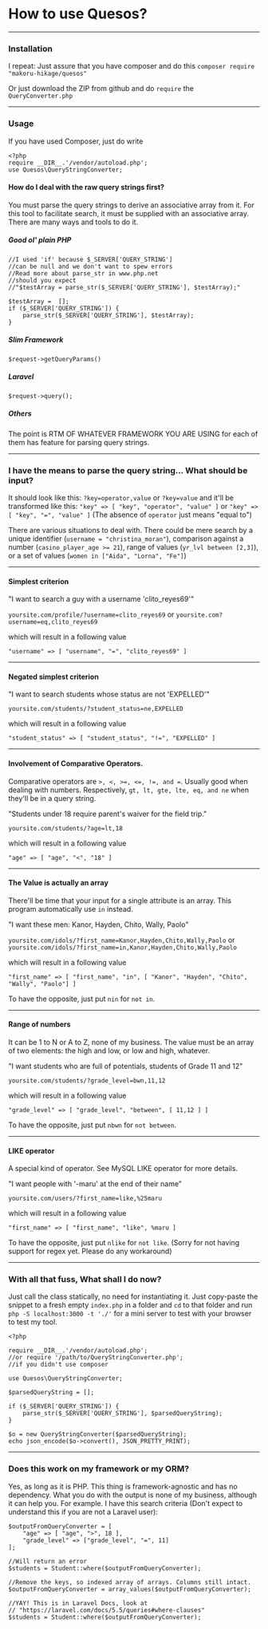 # How to use Quesos?
___
### Installation
I repeat:
Just assure that you have composer and do this `composer require "makoru-hikage/quesos"`

Or just download the ZIP from github and do `require` the `QueryConverter.php`
___
### Usage
If you have used Composer, just do write
```
<?php
require __DIR__.'/vendor/autoload.php';
use Quesos\QueryStringConverter;
```
#### How do I deal with the raw query strings first?
You must parse the query strings to derive an associative array from it. For this tool to facilitate search, it must be supplied with an associative array. There are many ways and tools to do it.

##### Good ol' plain PHP

```
//I used 'if' because $_SERVER['QUERY_STRING']
//can be null and we don't want to spew errors
//Read more about parse_str in www.php.net
//should you expect 
//"$testArray = parse_str($_SERVER['QUERY_STRING'], $testArray);"

$testArray =  [];
if ($_SERVER['QUERY_STRING']) {
	parse_str($_SERVER['QUERY_STRING'], $testArray);
}
```
##### Slim Framework
`$request->getQueryParams()`
##### Laravel
`$request->query();`
##### Others
The point is RTM OF WHATEVER FRAMEWORK YOU ARE USING for each of them has feature for parsing query strings.
___

### I have the means to parse the query string... What should be input?
It should look like this:
`?key=operator,value` or `?key=value` 
and it'll be transformed like this: 
`"key" => [ "key", "operator", "value" ]` or `"key" => [ "key", "=", "value" ]`
(The absence of `operator` just means "equal to")

There are various situations to deal with. There could be mere search by a unique identifier (`username = "christina_moran"`), comparison against a number (`casino_player_age >= 21`), range of values (`yr_lvl between [2,3]`), or a set of values (`women in ["Aida", "Lorna", "Fe"]`)
___

#### Simplest criterion
"I want to search a guy with a username 'clito_reyes69'"

`yoursite.com/profile/?username=clito_reyes69` or `yoursite.com?username=eq,clito_reyes69`

which will result in a following value

`"username" => [ "username", "=", "clito_reyes69" ]`
___

#### Negated simplest criterion
"I want to search students whose status are not 'EXPELLED'"

`yoursite.com/students/?student_status=ne,EXPELLED`

which will result in a following value

`"student_status" => [ "student_status", "!=", "EXPELLED" ]`
___

#### Involvement of Comparative Operators.
Comparative operators are `>, <, >=, <=, !=, and =`. Usually good when dealing with numbers. Respectively, `gt, lt, gte, lte, eq, and ne` when they'll be in a query string.

"Students under 18 require parent's waiver for the field trip."

`yoursite.com/students/?age=lt,18`

which will result in a following value

`"age" => [ "age", "<", "18" ]`
___

#### The Value is actually an array
There'll be time that your input for a single attribute is an array. This program automatically use `in` instead.

"I want these men: Kanor, Hayden, Chito, Wally, Paolo"

`yoursite.com/idols/?first_name=Kanor,Hayden,Chito,Wally,Paolo` or
`yoursite.com/idols/?first_name=in,Kanor,Hayden,Chito,Wally,Paolo`

which will result in a following value

`"first_name" => [ "first_name", "in", [ "Kanor", "Hayden", "Chito", "Wally", "Paolo"] ]`

To have the opposite, just put `nin` for `not in`.
___

#### Range of numbers
It can be 1 to N or A to Z, none of my business. The value must be an array of two elements: the high and low, or low and high, whatever.

"I want students who are full of potentials, students of Grade 11 and 12"

`yoursite.com/students/?grade_level=bwn,11,12`

which will result in a following value

`"grade_level" => [ "grade_level", "between", [ 11,12 ] ]`

To have the opposite, just put `nbwn` for `not between`.
___

#### LIKE operator
A special kind of operator. See MySQL LIKE operator for more details.

"I want people with '-maru' at the end of their name"

`yoursite.com/users/?first_name=like,%25maru`

which will result in a following value

`"first_name" => [ "first_name", "like", %maru ]`

To have the opposite, just put `nlike` for `not like`.
(Sorry for not having support for regex yet. Please do any workaround)
___

### With all that fuss, What shall I do now?
Just call the class statically, no need for instantiating it. Just copy-paste the snippet to a fresh empty `index.php` in a folder and `cd` to that folder and run `php -S localhost:3000 -t './'` for a mini server to test with your browser to test my tool.

```
<?php

require __DIR__.'/vendor/autoload.php';
//or require '/path/to/QueryStringConverter.php';
//if you didn't use composer

use Quesos\QueryStringConverter;

$parsedQueryString = [];

if ($_SERVER['QUERY_STRING']) {
	parse_str($_SERVER['QUERY_STRING'], $parsedQueryString);
}

$o = new QueryStringConverter($parsedQueryString);
echo json_encode($o->convert(), JSON_PRETTY_PRINT);
```
___

### Does this work on my framework or my ORM?
Yes, as long as it is PHP. This thing is framework-agnostic and has no dependency. What you do with the output is none of my business, although it can help you. For example. I have this search criteria (Don't expect to understand this if you are not a Laravel user):
```
$outputFromQueryConverter = [
    "age" => [ "age", ">", 18 ],
    "grade_level" => ["grade_level", "=", 11]
];

//Will return an error
$students = Student::where($outputFromQueryConverter);

//Remove the keys, so indexed array of arrays. Columns still intact.
$outputFromQueryConverter = array_values($outputFromQueryConverter);

//YAY! This is in Laravel Docs, look at
// "https://laravel.com/docs/5.5/queries#where-clauses"
$students = Student::where($outputFromQueryConverter);
```

